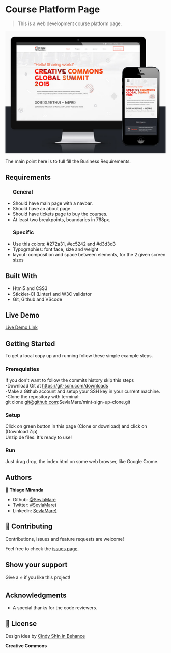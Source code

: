 # Course Platform Page

> This is a web development course platform page.

![screenshot](./images/screenshot.png)

The main point here is to full fill the Business Requirements.

## Requirements

<ul>
  <h3>General</h3>
  <li>Should have main page with a navbar.</li>
  <li>Should have an about page.</li>
  <li>Should have tickets page to buy the courses.</li>
  <li>At least two breakpoints, boundaries in 768px.</li>
</ul>

<ul>
  <h3>Specific</h3>
  <li>Use this colors: #272a31, #ec5242 and #d3d3d3</li>
  <li>Typographies: font face, size and weight</li>
  <li>layout: composition and space between elements, for the 2 given screen sizes</li>
</ul>

## Built With

- Html5 and CSS3 <br>
- Stickler-CI (Linter) and W3C validator <br>
- Git, Github and VScode <br>

## Live Demo

[Live Demo Link](https://sevlamare.github.io/CSS-course-platform/)

## Getting Started

To get a local copy up and running follow these simple example steps.

### Prerequisites

If you don't want to follow the commits history skip this steps<br>
-Download Git at https://git-scm.com/downloads<br>
-Make a Github account and setup your SSH key in your current machine.<br>
-Clone the repository with terminal:<br>
git clone git@github.com:SevlaMare/mint-sign-up-clone.git

### Setup

Click on green button in this page (Clone or download) and click on (Download Zip)<br>
Unzip de files. It's ready to use!

### Run

Just drag drop, the index.html on some web browser, like Google Crome.

## Authors

👤 **Thiago Miranda**

- Github: [@SevlaMare](https://github.com/SevlaMare)
- Twitter: [#SevlaMare)](https://twitter.com/SevlaMare)
- Linkedin: [SevlaMare)](https://www.linkedin.com/in/sevlamare)

## 🤝 Contributing

Contributions, issues and feature requests are welcome!

Feel free to check the [issues page](issues/).

## Show your support

Give a ⭐️ if you like this project!

## Acknowledgments

- A special thanks for the code reviewers.

## 📝 License

Design idea by <a href="https://www.behance.net/adagio07">Cindy Shin in Behance</a>

<strong>Creative Commons</strong>